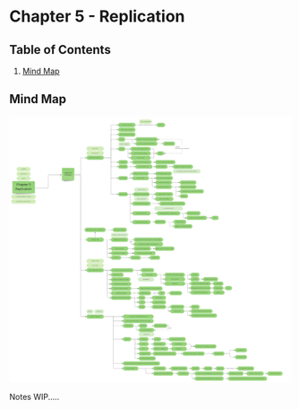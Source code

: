 # Chapter 5 - Replication


## Table of Contents
1. [Mind Map](#mind-map)


## Mind Map
![mindmap](/DDIA-notes/chapter5/DDIA%20Chapter%205.jpg)

Notes WIP.....
